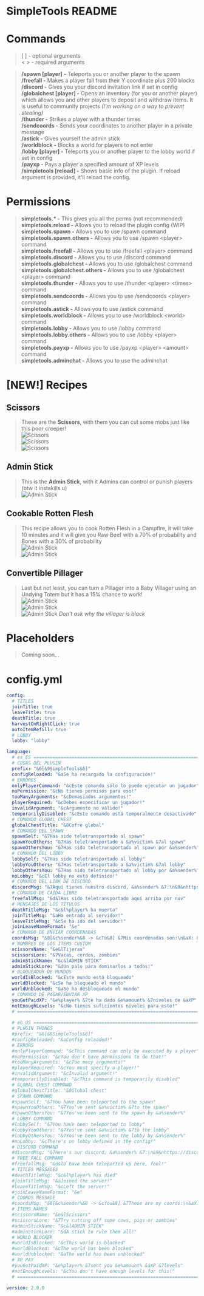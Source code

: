# SimpleTools README

# Commands
> [ ] - optional arguments<br>
> < > - required arguments<br>

> **/spawn [player] -** Teleports you or another player to the spawn<br>
> **/freefall <player> -** Makes a player fall from their Y coordinate plus 200 blocks<br>
> **/discord -** Gives you your discord invitation link if set in config<br>
> **/globalchest [player] -** Opens an inventory (for you or another player) which allows you and other players to deposit and withdraw items. It is useful to community projects _(I'm working on a way to prevent stealing)_<br>
> **/thunder <player> <times> -** Strikes a player with a thunder <times> times<br>
> **/sendcoords <player> -** Sends your coordinates to another player in a private message<br>
> **/astick -** Gives yourself the admin stick<br>
> **/worldblock <world> -** Blocks a world for players to not enter<br>
> **/lobby [player] -** Teleports you or another player to the lobby world if set in config<br>
> **/payxp <player> <amount> -** Pays a player a specified amount of XP levels<br>
> **/simpletools [reload] -** Shows basic info of the plugin. If reload argument is provided, it'll reload the config.<br>

# Permissions
> **simpletools.&#42; -** This gives you all the perms (not recommended)<br>
> **simpletools.reload -** Allows you to reload the plugin config (WIP) <br>
> **simpletools.spawn -** Allows you to use /spawn command<br>
> **simpletools.spawn.others -** Allows you to use /spawn &lt;player&gt; command<br>
> **simpletools.freefall -** Allows you to use /freefall &lt;player&gt; command<br>
> **simpletools.discord -** Allows you to use /discord command<br>
> **simpletools.globalchest -** Allows you to use /globalchest command<br>
> **simpletools.globalchest.others -** Allows you to use /globalchest &lt;player&gt; command<br>
> **simpletools.thunder -** Allows you to use /thunder &lt;player&gt; &lt;times&gt; command<br>
> **simpletools.sendcoords -** Allows you to use /sendcoords &lt;player&gt; command<br>
> **simpletools.astick -** Allows you to use /astick command<br>
> **simpletools.worldblock -** Allows you to use /worldblock &lt;world&gt; command<br>
> **simpletools.lobby -** Allows you to use /lobby command<br>
> **simpletools.lobby.others -** Allows you to use /lobby &lt;player&gt; command<br>
> **simpletools.payxp -** Allows you to use /payxp &lt;player&gt; &lt;amount&gt; command<br>
> **simpletools.adminchat -** Allows you to use the adminchat

# [NEW!] Recipes

## Scissors
> These are the **Scissors**, with them you can cut some mobs just like this poor creeper!<br>
> ![Scissors](https://exmaster.es/assets/images/minecraft/scissorsRecipe.png)<br>
> ![Scissors](https://exmaster.es/assets/images/minecraft/creeperScissors1.png)<br>
> ![Scissors](https://exmaster.es/assets/images/minecraft/creeperScissors2.png)<br>

## Admin Stick
> This is the **Admin Stick**, with it Admins can control or punish players (btw it instakills u)<br>
> ![Admin Stick](https://exmaster.es/assets/images/minecraft/adminStickRecipe.png)

## Cookable Rotten Flesh
> This recipe allows you to cook Rotten Flesh in a Campfire, it will take 10 minutes and it will give you Raw Beef with a 70% of probability and Bones with a 30% of probability<br>
> ![Admin Stick](https://exmaster.es/assets/images/minecraft/rottenFleshRecipe1.png)<br>
> ![Admin Stick](https://exmaster.es/assets/images/minecraft/rottenFleshRecipe2.png)

## Convertible Pillager 
> Last but not least, you can turn a Pillager into a Baby Villager using an Undying Totem but it has a 15% chance to work!<br>
> ![Admin Stick](https://exmaster.es/assets/images/minecraft/pillagerTotem1.png)<br>
> ![Admin Stick](https://exmaster.es/assets/images/minecraft/pillagerTotem2.png)<br>
> ![Admin Stick](https://exmaster.es/assets/images/minecraft/pillagerTotem3.png) _Don't ask why the villager is black_


# Placeholders
> Coming soon...

# config.yml
```YAML
config:
  # TITLES
  joinTitle: true
  leaveTitle: true 
  deathTitle: true
  harvestOnRightClick: true
  autoItemRefill: true
  # LOBBY
  lobby: "lobby"

language:
  # es_ES ============================================================================================================
  # COSAS DEL PLUGIN
  prefix: "&6[&9SimpleTools&6]"
  configReloaded: "&aSe ha recargado la configuración!"
  # ERRORES
  onlyPlayerCommand: "&cEste comando sólo lo puede ejecutar un jugador"
  noPermission: "&cNo tienes permisos para eso!"
  tooManyArguments: "&cDemasiados argumentos!"
  playerRequired: "&cDebes especificar un jugador!"
  invalidArgument: "&cArgumento no válido!"
  temporarilyDisabled: "&cEste comando está temporalmente desactivado"
  # COMANDO GLOBAL CHEST
  globalChestTitle: "&8Cofre global"
  # COMANDO DEL SPAWN
  spawnSelf: "&7Has sido teletransportado al spawn"
  spawnYouOthers: "&7Has teletransportado a &a%victim% &7al spawn"
  spawnOthersYou: "&7Has sido teletransportado al spawn por &a%sender%"
  # COMANDO DEL LOBBY
  lobbySelf: "&7Has sido teletransportado al lobby"
  lobbyYouOthers: "&7Has teletransportado a &a%victim% &7al lobby"
  lobbyOthersYou: "&7Has sido teletransportado al lobby por &a%sender%"
  noLobby: "&cEl lobby no está definido!"
  # COMANDO DEL LINK DE DISCORD
  discordMsg: "&7Aquí tienes nuestro discord, &a%sender% &7:\n&9&nhttps://discord.gg/HHtQ8wU2TK"
  # COMANDO DE CAÍDA LIBRE
  freefallMsg: "&d&lHas sido teletransportado aquí arriba por nuv"
  # MENSAJES DE LOS TÍTULOS
  deathTitleMsg: "&c&l%player% ha muerto"
  joinTitleMsg: "&aHa entrado al servidor!"
  leaveTitleMsg: "&cSe ha ido del servidor!"
  joinLeaveNameFormat: "&e"
  # COMANDO DE ENVIAR COORDENADAS
  coordsMsg: "&8[&c%sender%&8 -> &cTú&8] &7Mis coordenadas son:\n&aX: &7%x%\n&aY: &7%y%\n&aZ: &7%z%"
  # NOMBRES DE LOS ITEMS CUSTOM
  scissorsName: "&e&lTijeras"
  scissorsLore: "&7Vacas, cerdos, zombies"
  adminStickName: "&c&lADMIN STICK"
  adminStickLore: "&dUn palo para dominarlos a todos!"
  # BLOQUEADOR DE MUNDOS
  worldIsBlocked: "&cEste mundo está bloqueado"
  worldBlocked: "&cSe ha bloqueado el mundo"
  worldUnblocked: "&aSe ha desbloqueado el mundo"
  # COMANDO DE PAGAR/ENVIAR XP
  youGotPaidXP: "&e%player% &7te ha dado &e%amount% &7niveles de &aXP"
  notEnoughLevels: "&cNo tienes suficientes niveles para esto!"
  # ==================================================================================================================
  
  # en_US ============================================================================================================
  # PLUGIN THINGS
  #prefix: "&6[&9SimpleTools&6]"
  #configReloaded: "&aConfig reloaded!"
  # ERRORS
  #onlyPlayerCommand: "&cThis command can only be executed by a player"
  #noPermission: "&cYou don't have permissions to do that!"
  #tooManyArguments: "&cToo many arguments!"
  #playerRequired: "&cYou must specify a player!"
  #invalidArgument: "&cInvalid argument!"
  #temporarilyDisabled: "&cThis command is temporarily disabled"
  # GLOBAL CHEST COMMAND
  #globalChestTitle: "&8Global chest"
  # SPAWN COMMAND
  #spawnSelf: "&7You have been teleported to the spawn"
  #spawnYouOthers: "&7You've sent &a%victim% &7to the spawn"
  #spawnOthersYou: "&7You've been sent to the spawn by &a%sender%"
  # LOBBY COMMAND
  #lobbySelf: "&7You have been teleported to lobby"
  #lobbyYouOthers: "&7You've sent &a%victim% &7to the lobby"
  #lobbyOthersYou: "&7You've been sent to the lobby by &a%sender%"
  #noLobby: "&cThere's no lobby defined in the config!"
  # DISCORD COMMAND
  #discordMsg: "&7Here's our discord, &a%sender% &7:\n&9&nhttps://discord.gg/HHtQ8wU2TK"
  # FREE FALL COMMAND
  #freefallMsg: "&d&lU have been teleported up here, fool!"
  # TITLES MESSAGES
  #deathTitleMsg: "&c&l%player% has died"
  #joinTitleMsg: "&aJoined the server!"
  #leaveTitleMsg: "&cLeft the server!"
  #joinLeaveNameFormat: "&e"
  # COORDS MESSAGE
  #coordsMsg: "&8[&c%sender%&8 -> &cYou&8] &7These are my coords:\n&aX: &7%x%\n&aY: &7%y%\n&aZ: &7%z%"
  # ITEMS NAMES
  #scissorsName: "&e&lScissors"
  #scissorsLore: "&7Try cutting off some cows, pigs or zombies"
  #adminStickName: "&c&lADMIN STICK"
  #adminStickLore: "&dA stick to rule them all!"
  # WORLD BLOCKER
  #worldIsBlocked: "&cThis world is blocked"
  #worldBlocked: "&cThe world has been blocked"
  #worldUnblocked: "&aThe world has been unblocked"
  # XP PAY
  #youGotPaidXP: "&e%player% &7sent you &e%amount% &aXP &7levels"
  #notEnoughLevels: "&cYou don't have enough levels for this!"
  # ==================================================================================================================

version: 2.0.0
```
